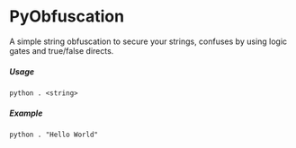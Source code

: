 # PyObfuscation
 A simple string obfuscation to secure your strings, confuses by using logic gates and true/false directs.

##### Usage
```python . <string>```

##### Example
```python . "Hello World"```
